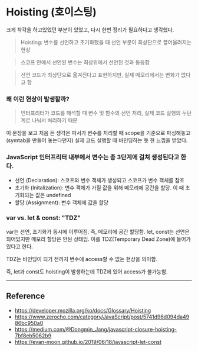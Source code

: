 # Hoisting (호이스팅)

크게 착각을 하고있었던 부분이 있었고, 다시 한번 정리가 필요하다고 생각했다.

> Hoisting: 변수를 선언하고 초기화했을 때 선언 부분이 최상단으로 끌어올려지는 현상

> 스코프 안에서 선언된 변수는 최상위에서 선언된 것과 동등함

> 선언 코드가 최상단으로 옮겨진다고 표현하지만, 실제 메모리에서는 변화가 없다고 함

### 왜 이런 현상이 발생할까?

> 인터프리터가 코드를 해석할 때 변수 및 함수의 선언 처리, 실제 코드 실행의 두단계로 나눠서 처리하기 때문

이 문장을 보고 처음 든 생각은 파서가 변수를 처리할 때 
scope을 기준으로 파싱해놓고 (symtab을 만들어 놓는다던지)
실제 코드 실행할 때 바인딩하는 듯 한 느낌을 받았다.

### JavaScript 인터프리터 내부에서 변수는 총 3단계에 걸쳐 생성된다고 한다.
- 선언 (Declaration): 스코프와 변수 객체가 생성되고 스코프가 변수 객체를 참조
- 초기화 (Initalization): 변수 객체가 가질 값을 위해 메모리에 공간을 할당. 이 때 초기화되는 값은 undefined
- 할당 (Assignment): 변수 객체에 값을 할당

### var vs. let & const: "TDZ"
var는 선언, 초기화가 동시에 이루어짐. 즉, 메모리에 공간 할당함.
let, const는 선언은 되어있지만 메모리 할당은 안된 상태임. 
이를 TDZ(Temporary Dead Zone)에 들어가 있다고 한다.

TDZ는 바인딩이 되기 전까지 변수에 access할 수 없는 현상을 의미함.

즉, let과 const도 hoisting이 발생하는데 TDZ에 있어 access가 불가능함.

---
## Reference
- https://developer.mozilla.org/ko/docs/Glossary/Hoisting
- https://www.zerocho.com/category/JavaScript/post/5741d96d094da4986bc950a0
- https://medium.com/@Dongmin_Jang/javascript-closure-hoisting-7bf8eb5062b9
- https://evan-moon.github.io/2019/06/18/javascript-let-const
